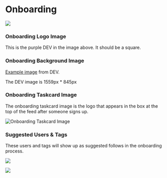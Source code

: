 # Onboarding

![](../../.gitbook/assets/screen-shot-2020-09-22-at-12.35.12-pm.png)

### Onboarding Logo Image

This is the purple DEV in the image above.  It should be a square.

### Onboarding Background Image

[Example image](https://res.cloudinary.com/practicaldev/image/fetch/s--7uWF9VxV--/c_limit,f_auto,fl_progressive,q_75,w_1680/https://dev.to/assets/onboarding-background-white.png) from DEV. 

The DEV image is 1559px \* 845px

### Onboarding Taskcard Image

The onboarding taskcard image is the logo that appears in the box at the top of the feed after someone signs up.

![Onboarding Taskcard Image](../../.gitbook/assets/image-2020-10-21-at-11.55.07-am.png)

### Suggested Users & Tags

These users and tags will show up as suggested follows in the onboarding process.

![](../../.gitbook/assets/screen-shot-2020-09-22-at-12.55.14-pm.png)

![](../../.gitbook/assets/screen-shot-2020-09-22-at-12.55.29-pm.png)

